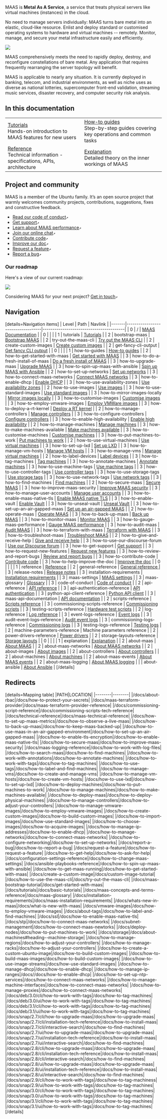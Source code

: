 <!-- "MAAS documentation" -->
MAAS is **Metal As A Service**, a service that treats physical servers like virtual machines (instances) in the cloud.

No need to manage servers individually: MAAS turns bare metal into an elastic, cloud-like resource. Enlist and deploy standard or customised operating systems to hardware and virtual machines -- remotely.  Monitor, manage, and secure your metal infrastructure easily and efficiently.

<a href="https://discourse.maas.io/uploads/default/original/1X/18456dbd3fbfec14eddd044816fd0719692282da.jpeg" target = "_blank"><img src="https://discourse.maas.io/uploads/default/original/1X/18456dbd3fbfec14eddd044816fd0719692282da.jpeg"></a>

MAAS comprehensively meets the need to rapidly deploy, destroy, and reconfigure constellations of bare metal.  Any application that requires frequently rearranging the server topology will benefit.

MAAS is applicable to nearly any situation.  It is currently deployed in banking, telecom, and industrial environments, as well as niche uses as diverse as national lotteries, supercomputer front-end validation, streaming music services, disaster recovery, and computer security risk analysis.

## In this documentation

|                                                                                       |                                                                                             |
|---------------------------------------------------------------------------------------|---------------------------------------------------------------------------------------------|
| [Tutorials](/t/6140)</br>  Hands-on introduction to MAAS features for new users       | [How-to guides](/t/6142) </br> Step-by-step guides covering key operations and common tasks |
| [Reference](/t/6143) </br> Technical information - specifications, APIs, architecture | [Explanation](/t/6663) </br> Detailed theory on the inner workings of MAAS                  |


## Project and community

MAAS is a member of the Ubuntu family. It’s an open source project that warmly welcomes community projects, contributions, suggestions, fixes and constructive feedback.

- [Read our code of conduct](https://ubuntu.com/community/code-of-conduct)`↗`
- [Get support](https://maas.io/docs/how-to-contact-us)`↗`
- [Learn about MAAS performance](https://maas.io/docs/maas-performance)`↗`
- [Join our online chat](https://discourse.maas.io)`↗`
- [Contribute code](https://launchpad.net/maas)`↗`
- [Improve our doc](https://maas.io/docs/how-to-help-improve-the-doc)`↗`
- [Request a feature](https://maas.io/docs/request-a-feature)`↗`
- [Report a bug](https://maas.io/docs/report-a-bug)`↗`

### Our roadmap

Here's a view of our current roadmap:

<a href="https://discourse.maas.io/uploads/default/original/2X/6/6cb3381fd1cfb2f3a871c281e118d2b94ee05bf1.jpeg" target = "_blank"><img src="https://discourse.maas.io/uploads/default/original/2X/6/6cb3381fd1cfb2f3a871c281e118d2b94ee05bf1.jpeg"></a>

Considering MAAS for your next project? [Get in touch](https://maas.io/docs/how-to-contact-us)`↗`

<!-- nohtml begin-nohtml -->
## Navigation

<!--
[details=Documentation versions]
| Path | Version |
|--|--|
|  | [snap-2.9](/t/unlisted-docs-testing/4315) |
| snap-2.8 | [snap-2.8](/t/unlisted-docs-testing-snap-2-8/4668) |
[/details]
-->

[details=Navigation items]
| Level | Path                              | Navlink                                 |
|-------|-----------------------------------|-----------------------------------------|
| 0     | /                                 | [MAAS Documentation](/t/-/6662)         |
| 0     |                                   |                                         |
| 1     | tutorials                         | [Tutorials](/t/-/6140)                  |
| 2     | bootstrap-maas                    | [Bootstrap MAAS](/t/-/5092)             |
| 2     | try-out-the-maas-cli              | [Try out the MAAS CLI](/t/-/5236)       |
| 2     | create-custom-images              | [Create custom images](/t/-/6102)       |
| 2     | get-fancy-cli-output              | [Get fancy CLI output](/t/-/6027)       |
| 0     |                                   |                                         |
| 1     | how-to-guides                     | [How-to guides](/t/-/6663)              |
| 2     | how-to-get-started-with-maas      | [Get started with MAAS](/t/-/6202)      |
| 3     | how-to-do-a-fresh-install-of-maas | [Do a fresh install of MAAS](/t/-/5128) |
| 3     | how-to-upgrade-maas               | [Upgrade MAAS](/t/-/5436)               |
| 3     | how-to-spin-up-maas-with-ansible  | [Spin up MAAS with Ansible](/t/-/6367)  |
| 2     | how-to-set-up-networks            | [Set up networks](/t/-/6174)            |
| 3     | how-to-connect-maas-networks      | [Connect MAAS networks](/t/-/5164)      |
| 3     | how-to-enable-dhcp                | [Enable DHCP](/t/-/5132)                |
| 3     | how-to-use-availability-zones     | [Use availability zones](/t/-/5152)     |
| 2     | how-to-use-images                 | [Use images](/t/-/6192)                 |
| 3     | how-to-use-standard-images        | [Use standard images](/t/-/5124)        |
| 3     | how-to-mirror-images-locally      | [Mirror images locally](/t/-/5927)      |
| 3     | how-to-customise-images           | [Customise images](/t/-/5104)           |
| 3     | how-to-employ-vmware-images       | [Employ VMWare images](/t/-/5144)       |
| 3     | how-to-deploy-a-rt-kernel         | [Deploy a RT kernel](/t/-/6658)         |
| 2     | how-to-manage-controllers         | [Manage controllers](/t/-/6498)         |
| 3     | how-to-configure-controllers      | [Configure controllers](/t/-/5172)      |
| 3     | how-to-enable-high-availability   | [Enable high availability](/t/-/5120)   |
| 2     | how-to-manage-machines            | [Manage machines](/t/-/6193)            |
| 3     | how-to-make-machines-available    | [Make machines available](/t/-/5160)    |
| 3     | how-to-customise-machines         | [Customise machines](/t/-/5108)         |
| 3     | how-to-put-machines-to-work       | [Put machines to work](/t/-/5112)       |
| 2     | how-to-use-virtual-machines       | [Use virtual machines](/t/-/6500)       |
| 3     | how-to-set-up-lxd                 | [Set up LXD](/t/-/5208)                 |
| 3     | how-to-manage-vm-hosts            | [Manage VM hosts](/t/-/5140)            |
| 3     | how-to-manage-vms                 | [Manage virtual machines](/t/-/5148)    |
| 2     | how-to-label-devices              | [Label devices](/t/-/6200)              |
| 3     | how-to-tag-machines               | [Tag machines](/t/-/5928)               |
| 3     | how-to-annotate-machines          | [Annotate machines](/t/-/5929)          |
| 3     | how-to-use-machine-tags           | [Use machine tags](/t/-/5224)           |
| 3     | how-to-use-controller-tags        | [Use controller tags](/t/-/5216)        |
| 3     | how-to-use-storage-tags           | [Use storage tags](/t/-/5232)           |
| 3     | how-to-use-network-tags           | [Use network tags](/t/-/5228)           |
| 3     | how-to-find-machines              | [Find machines](/t/-/5192)              |
| 2     | how-to-secure-maas                | [Secure MAAS](/t/-/6503)                |
| 3     | how-to-improve-maas-security      | [Improve MAAS security](/t/-/5196)      |
| 3     | how-to-manage-user-accounts       | [Manage user accounts](/t/-/5184)       |
| 3     | how-to-enable-maas-native-tls     | [Enable MAAS native TLS](/t/-/5116)     |
| 3     | how-to-enable-vault               | [Enable Vault](/t/-/6501)               |
| 3     | how-to-unseal-vault               | [Unseal Vault](/t/-/6502)               |
| 3     | how-to-set-up-an-air-gapped-maas  | [Set up an air-gapped MAAS](/t/-/5212)  |
| 2     | how-to-operate-maas               | [Operate MAAS](/t/-/6799)               |
| 3     | how-to-back-up-maas               | [Back up MAAS](/t/-/5096)               |
| 3     | how-to-monitor-maas               | [Monitor MAAS](/t/-/5204)               |
| 3     | how-to-gauge-maas-performance     | [Gauge MAAS performance](/t/-/6178)     |
| 3     | how-to-audit-maas                 | [Audit MAAS](/t/-/5987)                 |
| 3     | how-to-terraform-with-maas        | [Terraform with MAAS](/t/-/6327)        |
| 3     | how-to-troubleshoot-maas          | [Troubleshoot MAAS](/t/-/5333)          |
| 2     | how-to-give-and-receive-help      | [Give and receive help](/t/-/5248)      |
| 3     | how-to-use-our-discourse-forum    | [Use our Discourse forum](/t/-/6802)    |
| 3     | how-to-get-support                | [Get support](/t/-/6803)                |
| 3     | how-to-request-new-features       | [Request new features](/t/-/4447)       |
| 3     | how-to-review-and-report-bugs     | [Review and report bugs](/t/-/4446)     |
| 3     | how-to-contribute-code            | [Contribute code](/t/-/6805)            |
| 3     | how-to-help-improve-the-doc       | [Improve the doc](/t/-/4186)            |
| 0     |                                   |                                         |
| 1     | reference                         | [Reference](/t/-/6143)                  |
| 2     | general-reference                 | [General reference ](/t/-/6806)         |
| 3     | release-notes                     | [Release notes](/t/-/5292)              |
| 3     | installation-requirements         | [Installation requirements](/t/-/6233)  |
| 3     | maas-settings                     | [MAAS settings](/t/-/6347)              |
| 3     | maas-glossary                     | [Glossary](/t/-/5416)                   |
| 3     | code-of-conduct                   | [Code of conduct](/t/-/6807)            |
| 2     | api-reference                     | [API reference](/t/-/6665)              |
| 3     | api-authentication-reference      | [API authentication](/t/-/5060)         |
| 3     | python-api-client-reference       | [Python API client](/t/-/5404)          |
| 3     | maas-api-documentation            | [API documentation](/t/-/6839)          |
| 2     | scripts-reference                 | [Scripts reference](/t/-/6808)          |
| 3     | commissioning-scripts-reference   | [Commissioning scripts](/t/-/6605)      |
| 3     | testing-scripts-reference         | [Hardware test scripts](/t/-/5392)      |
| 2     | log-reference                     | [Log reference](/t/-/6811)              |
| 3     | event-logs-reference              | [Event logs](/t/-/5252)                 |
| 3     | audit-event-logs-reference        | [Audit event logs](/t/-/5256)           |
| 3     | commissioning-logs-reference      | [Commissioning logs](/t/-/5248)         |
| 3     | testing-logs-reference            | [Testing logs](/t/-/5314)               |
| 2     | machine-parameters-reference      | Machine parameters reference            |
| 2     | power-drivers-reference           | [Power drivers](/t/-/5246)              |
| 2     | storage-layouts-reference         | [Storage layouts](/t/-/5973)            |
| 0     |                                   |                                         |
| 1     | explanation                       | [Explanation](/t/-/6141)                |
| 2     | about-maas                        | [About MAAS](/t/-/6678)                 |
| 2     | about-maas-networks               | [About MAAS networks](/t/-/6680)        |
| 2     | about-images                      | [About images](/t/-/6685)               |
| 2     | about-controllers                 | [About controllers](/t/-/6690)          |
| 2     | about-machines                    | [About machines](/t/-/6695)             |
| 2     | about-maas-events                 | [About MAAS events](/t/-/6510)          |
| 2     | about-maas-logging                | [About MAAS logging](/t/-/6713)         |
|       | about-ansible                     | [About Ansible](/t/-/6888)              |
[/details]

<!--
| 3     | about-commissioning-logs           | [About commissioning logs](/t/-/6855)           |
| 3     | about-testing-logs                 | [About testing logs](/t/-/6856)                 |
| 3     | about-event-logs                   | [About event logs](/t/-/6700)                   |
| 3     | about-audit-logs                   | [About audit logs](/t/-/6857)                   |
| 3     | about-system-logs                  | [About system logs](/t/-/6858)                  |
| 3     | bout-region-logs                   | [About region logs](/t/-/6714)                  |
| 3     | about-rack-logs                    | [About rack logs](/t/-/6715)                    |
| 3     | about-maas-logs                    | [About MAAS logs](/t/-/6716)                    |
| 3     | about-other-logs-of-interest       | [About other logs of interest](/t/-/6718)       |
| 2     | about-labels                       | [About labels](/t/-/6709)                       |
| 3     | about-tags                         | [About tags](/t/-/6710)                         |
| 3     | about-annotations                  | [About annotations](/t/-/6711)                  |
| 2     | about-maas-security                | [About MAAS security](/t/-/6719)                |
| 3     | about-maas-security-best-practices | [About MAAS security best practices](/t/-/6859) |
| 3     | about-user-accounts                | [About user accounts](/t/-/6722)                |
| 3     | about-rbac-and-candid              | [About RBAC and Candid](/t/-/6724)              |
| 3     | about-tls-and-maas                 | [About TLS and MAAS](/t/-/6720)                 |
| 3     | about-vault-and-maas               | [About Vault and MAAS](/t/-/6723)               |
| 3     | about-air-gapped-maas              | [About air-gapped MAAS](/t/-/6721)              |
| 2     | about-maas-operations              | [About MAAS operations](/t/-/6725)              |
| 3     | about-backups                      | [About backups](/t/-/6728)                      |
| 3     | about-monitoring-maas              | [About monitoring MAAS](/t/-/6726)              |
| 3     | about-maas-performance             | [About MAAS performance](/t/-/6727)             |
| 3     | about-maas-and-ansible             | [About MAAS and Ansible](/t/-/6730)             |
| 3     | about-maas-and-terraforming        | [About MAAS and Terraforming](/t/-/6729)        |
| 3     | about-the-machine-lifecycle            | [About the machine lifecycle](/t/-/6696)            |
| 3     | about-the-machine-list                 | [About the machine list](/t/-/6701)                 |
| 3     | about-commissioning-scripts            | [About commissioning scripts](/t/-/6698)            |
| 3     | about-testing-scripts                  | [About testing scripts](/t/-/6699)                  |
| 3     | about-machine-related-events           | [About machine-related events](/t/-/6853)           |
| 3     | about-machine-storage                  | [About machine storage](/t/-/6702)                  |
| 3     | about-disk-erasure                     | [About disk erasure](/t/-/6703)                     |
| 2     | about-virtual-machines                 | [About virtual machines](/t/-/6704)                 |
| 3     | about-vm-hosting                       | [About VM hosting](/t/-/6705)                       |
| 3     | about-numa                             | [About NUMA](/t/-/6708)                             |
| 3     | about-overcommit                       | [About overcommit](/t/-/6854)                       |
| 3     | about-lxd                              | [About LXD](/t/-/6706)                              |
| 3     | about-rack-controllers                 | [About rack controllers](/t/-/6692)                 |
| 3     | about-region-controllers               | [About region controllers](/t/-/6691)               |
| 3     | about-region-rack-communication        | [About region-rack communication](/t/-/6693)        |
| 3     | about-controller-high-availability     | [About controller high availability](/t/-/6694)     |
| 3     | about-maas-images-and-streams          | [About MAAS images and streams](/t/-/6686)          |
| 3     | about-image-deployment                 | [About image deployment](/t/-/6688)                 |
| 3     | about-boot-sources                     | [About boot sources](/t/-/6850)                     |
| 3     | about-local-mirrors                    | [About local mirrors](/t/-/6687)                    |
| 3     | about-cloud-init                       | [About cloud-init](/t/-/6851)                       |
| 3     | about-kernel-options                   | [About kernel options](/t/-/6852)                   |
| 3     | about-custom-images                    | [About custom images](/t/-/6689)                    |
| 3     | about-pxe-booting                      | [About PXE booting](/t/-/6842)                      |
| 3     | about-power-drivers                    | [About power drivers](/t/-/6843)                    |
| 3     | about-discovery                        | [About discovery](/t/-/6844)                        |
| 3     | about-subnets                          | [About subnets](/t/-/6845)                          |
| 3     | about-vlans                            | [About VLANs](/t/-/6846)                            |
| 3     | about-proxies                          | [About proxies](/t/-/6847)                          |
| 3     | about-rpc                              | [About RPC](/t/-/6848)                              |
| 3     | about-availability-zones               | [About availability zones](/t/-/6849)               |
| 3     | what-maas-offers                       | [What MAAS offers](/t/-/6840)                       |
| 3     | how-maas-works                         | [How MAAS works](/t/-/6679)                         |
| 2     | primers                                | [Primers](/t/-/6841)                                |
| 3     | about-tcp-ip                           | [About TCP/IP](/t/-/6683)                           |
| 3     | about-dhcp                             | [About DHCP](/t/-/6682)                             |
| 3     | about-cloud-networking                 | [About cloud networking](/t/-/6684)                 |
| 3     | flat-storage-layout-reference          | [Flat storage layout reference](/t/-/6834)          |
| 3     | lvm-storage-layout-reference           | [LVM storage layout reference](/t/-/6835)           |
| 3     | bcache-storage-layout-reference        | [Bcache storage layout reference](/t/-/6836)        |
| 3     | vmfs6-storage-layout-reference         | [VMFS6 storage layout reference](/t/-/6837)         |
| 3     | blank-storage-layout-reference         | [Blank storage layout reference](/t/-/6838)         |
| 3     | maas-log-reference                     | [MAAS log reference](/t/-/6813)                     |
| 3     | system-log-reference                   | [System log reference](/t/-/6814)                   |
| 3     | apc-power-driver-reference             | [APC power driver reference](/t/-/6815)             |
| 3     | bmc-power-driver-reference             | [BMC power driver reference](/t/-/6816)             |
| 3     | christmann-power-driver-reference      | [Christmann power driver reference](/t/-/6817)      |
| 3     | cisco-rcs-power-driver-reference       | [Cisco RCS power driver reference](/t/-/6818)       |
| 3     | digital-loggers-power-driver-reference | [Digital Loggers power driver reference](/t/-/6819) |
| 3     | facebook-wedge-power-driver-reference  | [Facebook Wedge power driver reference](/t/-/6820)  |
| 3     | hp-moonshot-power-driver-reference     | [HP Moonshot power driver reference](/t/-/6821)     |
| 3     | ibm-hmc-power-driver-reference         | [IBM HMC power driver reference](/t/-/6822)         |
| 3     | ibm-z-power-driver-reference           | [IBM Z power driver reference](/t/-/6823)           |
| 3     | intel-amt-power-driver-reference       | [Intel AMT power driver reference](/t/-/6824)       |
| 3     | ipmi-power-driver-reference            | [IPMI power driver reference](/t/-/6825)            |
| 3     | lxd-power-driver-reference             | [LXD power driver reference](/t/-/6826)             |
| 3     | microsoft-ocs-power-driver-reference   | [Microsoft OCS power driver reference](/t/-/6827)   |
| 3     | openstack-nova-power-driver-reference  | [OpenStack Nova power driver reference](/t/-/6828)  |
| 3     | proxmox-power-driver-reference         | [Proxmox power driver reference](/t/-/6829)         |
| 3     | redfish-power-driver-reference         | [Redfish power driver reference](/t/-/6830)         |
| 3     | seamicro-15000-power-driver-reference  | [SeaMicro 15000 power driver reference](/t/-/6831)  |
| 3     | virsh-libvirt-power-driver-reference   | [Virsh libvirt power driver reference](/t/-/6832)   |
| 3     | vmware-power-driver-reference          | [VMWare power driver reference](/t/-/6833)          |
-->

## Redirects

[details=Mapping table]
|PATH|LOCATION|
|--------|--------|
|/docs/about-rbac|/docs/how-to-protect-your-secrets|
|/docs/maas-terraform-provider|/docs/maas-terraform-provider-reference|
|/docs/commissioning-script-reference|/docs/commissioning-scripts-tech-reference|
|/docs/technical-reference|/docs/maas-technical-reference|
|/docs/how-to-set-up-maas-metrics|/docs/how-to-observe-a-live-maas|
|/docs/how-to-back-up-maas|/docs/how-to-keep-maas-backed-up|
|/docs/how-to-use-maas-in-an-air-gapped-environment|/docs/how-to-set-up-an-air-gapped-maas|
|/docs/how-to-enable-tls-encryption|/docs/how-to-enable-maas-native-tls|
|/docs/how-to-secure-maas|/docs/how-to-improve-maas-security|
|/docs/maas-logging-reference|/docs/how-to-work-with-log-files|
|/docs/how-to-search-maas|/docs/how-to-find-machines|
|/docs/how-to-work-with-annotations|/docs/how-to-annotate-machines|
|/docs/how-to-work-with-tags|/docs/how-to-tag-machines|
|/docs/how-to-use-tags|/docs/how-to-label-and-find-machines|
|/docs/how-to-manage-vms|/docs/how-to-create-and-manage-vms|
|/docs/how-to-manage-vm-hosts|/docs/how-to-create-vm-hosts|
|/docs/how-to-use-lxd|/docs/how-to-set-up-lxd|
|/docs/how-to-deploy-machines|/docs/how-to-put-machines-to-work|
|/docs/how-to-manage-machines|/docs/how-to-make-machines-available|
|/docs/how-to-deploy-maas|/docs/how-to-deploy-physical-machines|
|/docs/how-to-manage-controllers|/docs/how-to-adjust-your-controllers|
|/docs/how-to-manage-vmware-images|/docs/how-to-employ-vmware-images|
|/docs/how-to-create-custom-images|/docs/how-to-build-custom-images|
|/docs/how-to-import-images|/docs/how-use-standard-images|
|/docs/how-to-choose-images|/docs/how-to-acquire-images|
|/docs/how-to-manage-ip-addresses|/docs/how-to-enable-dhcp|
|/docs/how-to-manage-networks|/docs/how-to-connect-maas-networks|
|/docs/how-to-configure-networking|/docs/how-to-set-up-networks|
|/docs/report-a-bug|/docs/how-to-report-a-bug|
|/docs/request-a-feature|/docs/how-to-request-a-feature|
|/docs/how-to-get-help|/docs/how-to-ask-for-help| 
|/docs/configuration-settings-reference|/docs/how-to-change-maas-settings|
|/docs/ansible-playbooks-reference|/docs/how-to-spin-up-maas-with-ansible|
|/docs/how-to-get-maas-running|/docs/how-to-get-started-with-maas|
|/docs/create-a-custom-image|/docs/custom-image-tutorial|
|/docs/how-to-use-the-maas-cli|/docs/try-out-the-maas-cli|
|/docs/maas-bootstrap-tutorial|/docs/get-started-with-maas|
|/docs/tutorials|/docs/basic-tutorials|
|/docs/maas-concepts-and-terms-reference|/docs/maas-glossary|
|/docs/installation-requirements|/docs/maas-installation-requirements|
|/docs/whats-new-in-maas|/docs/what-is-new-with-maas|
|/docs/vmware-images|/docs/how-to-employ-vmware-images|
|/docs/about-tags|/docs/how-to-label-and-find-machines|
|/docs/ssl|/docs/how-to-enable-maas-native-tls|
|/docs/stp|/docs/how-to-connect-maas-networks|
|/docs/subnet-management|/docs/how-to-connect-maas-newtorks|
|/docs/deploy-nodes|/docs/how-to-put-machines-to-work|
|/docs/storage|/docs/about-machines#heading--machine-storage|
|/docs/how-to-manage-regions|/docs/how-to-adjust-your-controllers|
|/docs/how-to-manage-racks|/docs/how-to-adjust-your-controllers|
|/docs/how-to-create-a-custom-ubuntu-image|/docs/how-to-build-custom-images|
|/docs/how-to-build-maas-images/docs/how-to-build-custom-images|
|/docs/how-to-use-image-streams|/docs/how-use-standard-images|
|/docs/how-to-manage-dhcp|/docs/how-to-enable-dhcp|
|/docs/how-to-manage-ip-ranges|/docs//docs/how-to-enable-dhcp|
|/docs/how-to-set-up-ntp-services|/docs/how-to-connect-maas-networks|
|/docs/how-to-manage-machine-interfaces|/docs/how-to-connect-maas-networks|
|/docs/how-to-manage-proxies|/docs/how-to-connect-maas-networks|
|/docs/deb/3.0/cli/how-to-work-with-tags|/docs/how-to-tag-machines|
|/docs/deb/3.0/ui/how-to-work-with-tags|/docs/how-to-tag-machines|
|/docs/deb/3.1/cli/how-to-work-with-tags|/docs/how-to-tag-machines|
|/docs/deb/3.1/ui/how-to-work-with-tags|/docs/how-to-tag-machines|
|/docs/snap/2.7/cli/how-to-upgrade-maas|/docs/how-to-upgrade-maas|
|/docs/snap/2.7/cli/installation-tech-reference|/docs/how-to-install-maas|
|/docs/snap/2.7/cli/interactive-search|/docs/how-to-find-machines|
|/docs/snap/2.7/ui/how-to-upgrade-maas|/docs/how-to-upgrade-maas|
|/docs/snap/2.7/ui/installation-tech-reference|/docs/how-to-install-maas|
|/docs/snap/2.7/ui/interactive-search|/docs/how-to-find-machines|
|/docs/snap/2.8/cli/how-to-upgrade-maas|/docs/how-to-upgrade-maas|
|/docs/snap/2.8/cli/installation-tech-reference|/docs/how-to-install-maas|
|/docs/snap/2.8/cli/interactive-search|/docs/how-to-find-machines|
|/docs/snap/2.8/ui/how-to-upgrade-maas|/docs/how-to-upgrade-maas|
|/docs/snap/2.8/ui/installation-tech-reference|/docs/how-to-install-maas|
|/docs/snap/2.8/ui/interactive-search|/docs/how-to-find-machines|
|/docs/snap/2.9/cli/how-to-work-with-tags|/docs/how-to-tag-machiness|
|/docs/snap/2.9/ui/how-to-work-with-tags|/docs/how-to-tag-machines|
|/docs/snap/3.0/cli/how-to-work-with-tags|/docs/how-to-tag-machines|
|/docs/snap/3.0/ui/how-to-work-with-tags|/docs/how-to-tag-machines|
|/docs/snap/3.1/cli/how-to-work-with-tags|/docs/how-to-tag-machines|
|/docs/snap/3.1/ui/how-to-work-with-tags|/docs/how-to-tag-machines|
[/details]
<!-- nohtml end-nohtml -->